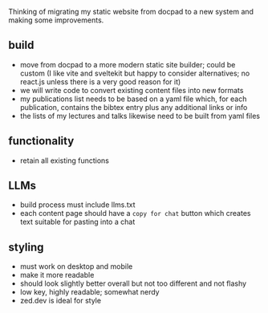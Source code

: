 Thinking of migrating my static website from docpad to a new system and making some improvements. 

## build
- move from docpad to a more modern static site builder; could be custom (I like vite and sveltekit but happy to consider alternatives; no react.js unless there is a very good reason for it)
- we will write code to convert existing content files into new formats
- my publications list needs to be based on a yaml file which, for each publication, contains the bibtex entry plus any additional links or info
- the lists of my lectures and talks likewise need to be built from yaml files

## functionality
- retain all existing functions

## LLMs
- build process must include llms.txt
- each content page should have a `copy for chat` button which creates text suitable for pasting into a chat

## styling
- must work on desktop and mobile
- make it more readable
- should look slightly better overall but not too different and not flashy
- low key, highly readable; somewhat nerdy
- zed.dev is ideal for style
